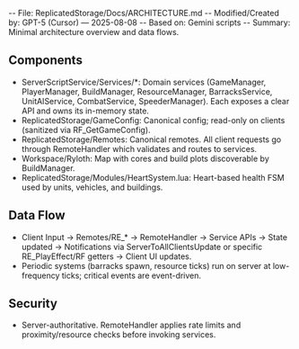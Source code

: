 -- File: ReplicatedStorage/Docs/ARCHITECTURE.md
-- Modified/Created by: GPT-5 (Cursor) — 2025-08-08
-- Based on: Gemini scripts
-- Summary: Minimal architecture overview and data flows.

## Components

- ServerScriptService/Services/*: Domain services (GameManager, PlayerManager, BuildManager, ResourceManager, BarracksService, UnitAIService, CombatService, SpeederManager). Each exposes a clear API and owns its in-memory state.
- ReplicatedStorage/GameConfig: Canonical config; read-only on clients (sanitized via RF_GetGameConfig).
- ReplicatedStorage/Remotes: Canonical remotes. All client requests go through RemoteHandler which validates and routes to services.
- Workspace/Ryloth: Map with cores and build plots discoverable by BuildManager.
- ReplicatedStorage/Modules/HeartSystem.lua: Heart-based health FSM used by units, vehicles, and buildings.

## Data Flow

- Client Input → Remotes/RE_* → RemoteHandler → Service APIs → State updated → Notifications via ServerToAllClientsUpdate or specific RE_PlayEffect/RF getters → Client UI updates.
- Periodic systems (barracks spawn, resource ticks) run on server at low-frequency ticks; critical events are event-driven.

## Security

- Server-authoritative. RemoteHandler applies rate limits and proximity/resource checks before invoking services.


